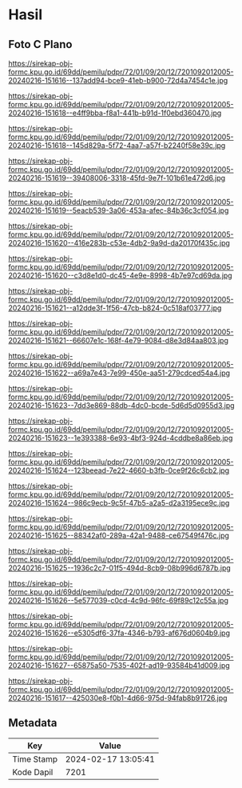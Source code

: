 # Hasil

## Foto C Plano

https://sirekap-obj-formc.kpu.go.id/69dd/pemilu/pdpr/72/01/09/20/12/7201092012005-20240216-151616--137add94-bce9-41eb-b900-72d4a7454c1e.jpg

https://sirekap-obj-formc.kpu.go.id/69dd/pemilu/pdpr/72/01/09/20/12/7201092012005-20240216-151618--e4ff9bba-f8a1-441b-b91d-1f0ebd360470.jpg

https://sirekap-obj-formc.kpu.go.id/69dd/pemilu/pdpr/72/01/09/20/12/7201092012005-20240216-151618--145d829a-5f72-4aa7-a57f-b2240f58e39c.jpg

https://sirekap-obj-formc.kpu.go.id/69dd/pemilu/pdpr/72/01/09/20/12/7201092012005-20240216-151619--39408006-3318-45fd-9e7f-101b61e472d6.jpg

https://sirekap-obj-formc.kpu.go.id/69dd/pemilu/pdpr/72/01/09/20/12/7201092012005-20240216-151619--5eacb539-3a06-453a-afec-84b36c3cf054.jpg

https://sirekap-obj-formc.kpu.go.id/69dd/pemilu/pdpr/72/01/09/20/12/7201092012005-20240216-151620--416e283b-c53e-4db2-9a9d-da20170f435c.jpg

https://sirekap-obj-formc.kpu.go.id/69dd/pemilu/pdpr/72/01/09/20/12/7201092012005-20240216-151620--c3d8e1d0-dc45-4e9e-8998-4b7e97cd69da.jpg

https://sirekap-obj-formc.kpu.go.id/69dd/pemilu/pdpr/72/01/09/20/12/7201092012005-20240216-151621--a12dde3f-1f56-47cb-b824-0c518af03777.jpg

https://sirekap-obj-formc.kpu.go.id/69dd/pemilu/pdpr/72/01/09/20/12/7201092012005-20240216-151621--66607e1c-168f-4e79-9084-d8e3d84aa803.jpg

https://sirekap-obj-formc.kpu.go.id/69dd/pemilu/pdpr/72/01/09/20/12/7201092012005-20240216-151622--a69a7e43-7e99-450e-aa51-279cdced54a4.jpg

https://sirekap-obj-formc.kpu.go.id/69dd/pemilu/pdpr/72/01/09/20/12/7201092012005-20240216-151623--7dd3e869-88db-4dc0-bcde-5d6d5d0955d3.jpg

https://sirekap-obj-formc.kpu.go.id/69dd/pemilu/pdpr/72/01/09/20/12/7201092012005-20240216-151623--1e393388-6e93-4bf3-924d-4cddbe8a86eb.jpg

https://sirekap-obj-formc.kpu.go.id/69dd/pemilu/pdpr/72/01/09/20/12/7201092012005-20240216-151624--123beead-7e22-4660-b3fb-0ce9f26c6cb2.jpg

https://sirekap-obj-formc.kpu.go.id/69dd/pemilu/pdpr/72/01/09/20/12/7201092012005-20240216-151624--986c9ecb-9c5f-47b5-a2a5-d2a3195ece9c.jpg

https://sirekap-obj-formc.kpu.go.id/69dd/pemilu/pdpr/72/01/09/20/12/7201092012005-20240216-151625--88342af0-289a-42a1-9488-ce67549f476c.jpg

https://sirekap-obj-formc.kpu.go.id/69dd/pemilu/pdpr/72/01/09/20/12/7201092012005-20240216-151625--1936c2c7-01f5-494d-8cb9-08b996d6787b.jpg

https://sirekap-obj-formc.kpu.go.id/69dd/pemilu/pdpr/72/01/09/20/12/7201092012005-20240216-151626--5e577039-c0cd-4c9d-96fc-69f89c12c55a.jpg

https://sirekap-obj-formc.kpu.go.id/69dd/pemilu/pdpr/72/01/09/20/12/7201092012005-20240216-151626--e5305df6-37fa-4346-b793-af676d0604b9.jpg

https://sirekap-obj-formc.kpu.go.id/69dd/pemilu/pdpr/72/01/09/20/12/7201092012005-20240216-151627--65875a50-7535-402f-ad19-93584b41d009.jpg

https://sirekap-obj-formc.kpu.go.id/69dd/pemilu/pdpr/72/01/09/20/12/7201092012005-20240216-151617--425030e8-f0b1-4d66-975d-94fab8b91726.jpg


## Metadata

| Key        | Value               |
| ---------- | ------------------- |
| Time Stamp | 2024-02-17 13:05:41 |
| Kode Dapil | 7201                |



